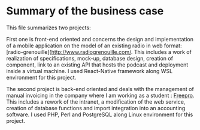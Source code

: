 # Summary of the business case

This file summarizes two projects:  

First one is front-end oriented and concerns the design and implementation of a mobile application on the model of an existing radio in web format: [radio-grenouille](http://www.radiogrenouille.com/.
This includes a work of realization of specifications, mock-up, database design, creation of component, link to an existing API that hosts the podcast and deployment inside a virtual machine. I
used React-Native framework along WSL environment for this project.

The second project is back-end oriented and deals with the management of manual invoicing in the company where I am working as a student : [Freepro](https://pro.free.fr/). 
This includes a rework of the intranet, a modification of the web service, creation of database functions and import integration into an accounting software. 
I used PHP, Perl and PostgreSQL along Linux environment for this project.
